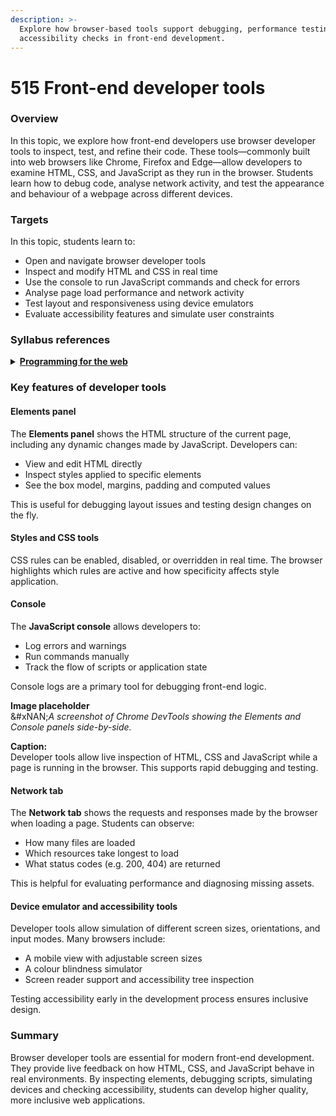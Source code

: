 ```yaml
---
description: >-
  Explore how browser-based tools support debugging, performance testing, and
  accessibility checks in front-end development.
---
```


# 515 Front-end developer tools

### Overview

In this topic, we explore how front-end developers use browser developer tools to inspect, test, and refine their code. These tools—commonly built into web browsers like Chrome, Firefox and Edge—allow developers to examine HTML, CSS, and JavaScript as they run in the browser. Students learn how to debug code, analyse network activity, and test the appearance and behaviour of a webpage across different devices.

### Targets

In this topic, students learn to:

* Open and navigate browser developer tools
* Inspect and modify HTML and CSS in real time
* Use the console to run JavaScript commands and check for errors
* Analyse page load performance and network activity
* Test layout and responsiveness using device emulators
* Evaluate accessibility features and simulate user constraints

### Syllabus references

<details>

<summary><a href="https://curriculum.nsw.edu.au/learning-areas/tas/software-engineering-11-12-2022/content/year-12/fa6aab137e"><strong>Programming for the web</strong></a></summary>

**Designing web applications**

* Explore and explain the influence of a web browser on web development, including the use of developer (dev) tools

</details>

### Key features of developer tools

#### Elements panel

The **Elements panel** shows the HTML structure of the current page, including any dynamic changes made by JavaScript. Developers can:

* View and edit HTML directly
* Inspect styles applied to specific elements
* See the box model, margins, padding and computed values

This is useful for debugging layout issues and testing design changes on the fly.

#### Styles and CSS tools

CSS rules can be enabled, disabled, or overridden in real time. The browser highlights which rules are active and how specificity affects style application.

#### Console

The **JavaScript console** allows developers to:

* Log errors and warnings
* Run commands manually
* Track the flow of scripts or application state

Console logs are a primary tool for debugging front-end logic.

**Image placeholder**\
&#xNAN;_&#x41; screenshot of Chrome DevTools showing the Elements and Console panels side-by-side._

**Caption:**\
Developer tools allow live inspection of HTML, CSS and JavaScript while a page is running in the browser. This supports rapid debugging and testing.

#### Network tab

The **Network tab** shows the requests and responses made by the browser when loading a page. Students can observe:

* How many files are loaded
* Which resources take longest to load
* What status codes (e.g. 200, 404) are returned

This is helpful for evaluating performance and diagnosing missing assets.

#### Device emulator and accessibility tools

Developer tools allow simulation of different screen sizes, orientations, and input modes. Many browsers include:

* A mobile view with adjustable screen sizes
* A colour blindness simulator
* Screen reader support and accessibility tree inspection

Testing accessibility early in the development process ensures inclusive design.

### Summary

Browser developer tools are essential for modern front-end development. They provide live feedback on how HTML, CSS, and JavaScript behave in real environments. By inspecting elements, debugging scripts, simulating devices and checking accessibility, students can develop higher quality, more inclusive web applications.

